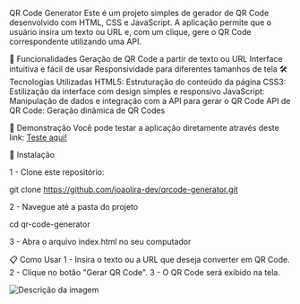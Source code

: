 QR Code Generator
Este é um projeto simples de gerador de QR Code desenvolvido com HTML, CSS e JavaScript. A aplicação permite que o usuário insira um texto ou URL e, com um clique, gere o QR Code correspondente utilizando uma API.

🚀 Funcionalidades
Geração de QR Code a partir de texto ou URL
Interface intuitiva e fácil de usar
Responsividade para diferentes tamanhos de tela
🛠️ Tecnologias Utilizadas
HTML5: Estruturação do conteúdo da página
CSS3: Estilização da interface com design simples e responsivo
JavaScript: Manipulação de dados e integração com a API para gerar o QR Code
API de QR Code: Geração dinâmica de QR Codes

🔗 Demonstração
Você pode testar a aplicação diretamente através deste link:
<a href="https://joaovictorlira.github.io/joaolira.github.io/">Teste aqui!<a/>

🔧 Instalação

1 - Clone este repositório:

git clone https://github.com/joaolira-dev/qrcode-generator.git

2 - Navegue até a pasta do projeto

cd qr-code-generator

3 -  Abra o arquivo index.html no seu computador

📋 Como Usar
1 - Insira o texto ou a URL que deseja converter em QR Code.
2 - Clique no botão "Gerar QR Code".
3 - O QR Code será exibido na tela.


![Descrição da imagem](caminho/para/a/imagem.png)


